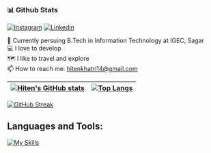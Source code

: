  ### 📊 Github Stats
 
[![Instagram](https://img.shields.io/badge/instagram-purple?style=for-the-badge&logo=instagram&logoColor=white&link=https://instagram.com/hiten_khatri)](https://instagram.com/hiten_khatri)
[![Linkedin](https://img.shields.io/badge/LinkedIn-blue?style=for-the-badge&logo=linkedin&labelColor=blue&link=https://www.linkedin.com/in/hiten-khatri-63899b198/)]([https://www.linkedin.com/in/kevin-feng-87a174202/](https://www.linkedin.com/in/hiten-khatri-63899b198/))

:school: Currently persuing B.Tech in Information Technology at IGEC, Sagar</br>
:computer: I love to develop</br>
:world_map: I like to travel and explore</br>
:mailbox: How to reach me: <a href="mailto:hitenkhatri14@gmail.com">hitenkhatri14@gmail.com</a>
 
| [![Hiten's GitHub stats](https://github-readme-stats.vercel.app/api?username=hiten36&count_private=true&show_icons=true&theme=tokyonight)](https://github.com/anuraghazra/github-readme-stats) | [![Top Langs](https://github-readme-stats.vercel.app/api/top-langs/?username=hiten36&theme=github_dark&layout=compact&hide_border=true)](https://github.com/anuraghazra/github-readme-stats) |
| ------------- | ------------- |

[![GitHub Streak](https://streak-stats.demolab.com?user=hiten36&theme=tokyonight)](https://git.io/streak-stats)

## Languages and Tools:
[![My Skills](https://skillicons.dev/icons?i=html,css,js,react,next,nodejs,express,mongodb,graphql,bootstrap,tailwind,aws,c,cpp,java,androidstudio,py,php,mysql,postgres,pug,jquery,github,django,ai,heroku,vscode&theme=dark)](https://skillicons.dev)
